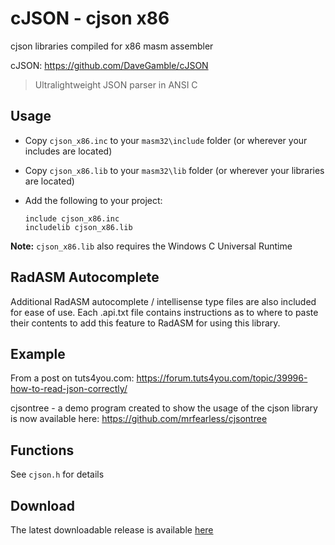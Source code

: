 # cJSON - cjson x86

cjson libraries compiled for x86 masm assembler

cJSON: https://github.com/DaveGamble/cJSON

> Ultralightweight JSON parser in ANSI C

## Usage

* Copy `cjson_x86.inc` to your `masm32\include` folder (or wherever your includes are located)

* Copy `cjson_x86.lib` to your `masm32\lib` folder (or wherever your libraries are located)

* Add the following to your project:
  
  ```assembly
  include cjson_x86.inc
  includelib cjson_x86.lib
  ```

**Note:** `cjson_x86.lib` also requires the Windows C Universal Runtime

## RadASM Autocomplete

Additional RadASM autocomplete / intellisense type files are also included for ease of use. Each .api.txt file contains instructions as to where to paste their contents to add this feature to RadASM for using this library.

## Example

From a post on tuts4you.com: https://forum.tuts4you.com/topic/39996-how-to-read-json-correctly/

cjsontree - a demo program created to show the usage of the cjson library is now available here: https://github.com/mrfearless/cjsontree

## Functions

See `cjson.h` for details

## Download

The latest downloadable release is available [here](https://github.com/mrfearless/libraries/blob/master/releases/cjson_x86.zip?raw=true)
